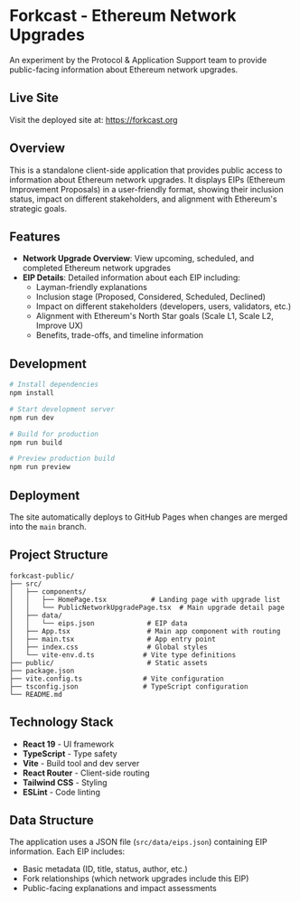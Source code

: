 # Forkcast - Ethereum Network Upgrades

An experiment by the Protocol & Application Support team to provide public-facing information about Ethereum network upgrades.

## Live Site

Visit the deployed site at: https://forkcast.org

## Overview

This is a standalone client-side application that provides public access to information about Ethereum network upgrades. It displays EIPs (Ethereum Improvement Proposals) in a user-friendly format, showing their inclusion status, impact on different stakeholders, and alignment with Ethereum's strategic goals.

## Features

- **Network Upgrade Overview**: View upcoming, scheduled, and completed Ethereum network upgrades
- **EIP Details**: Detailed information about each EIP including:
  - Layman-friendly explanations
  - Inclusion stage (Proposed, Considered, Scheduled, Declined)
  - Impact on different stakeholders (developers, users, validators, etc.)
  - Alignment with Ethereum's North Star goals (Scale L1, Scale L2, Improve UX)
  - Benefits, trade-offs, and timeline information

## Development

```bash
# Install dependencies
npm install

# Start development server
npm run dev

# Build for production
npm run build

# Preview production build
npm run preview
```

## Deployment

The site automatically deploys to GitHub Pages when changes are merged into the `main` branch.

## Project Structure

```
forkcast-public/
├── src/
│   ├── components/
│   │   ├── HomePage.tsx           # Landing page with upgrade list
│   │   └── PublicNetworkUpgradePage.tsx  # Main upgrade detail page
│   ├── data/
│   │   └── eips.json             # EIP data
│   ├── App.tsx                   # Main app component with routing
│   ├── main.tsx                  # App entry point
│   ├── index.css                 # Global styles
│   └── vite-env.d.ts            # Vite type definitions
├── public/                       # Static assets
├── package.json
├── vite.config.ts               # Vite configuration
├── tsconfig.json                # TypeScript configuration
└── README.md
```

## Technology Stack

- **React 19** - UI framework
- **TypeScript** - Type safety
- **Vite** - Build tool and dev server
- **React Router** - Client-side routing
- **Tailwind CSS** - Styling
- **ESLint** - Code linting

## Data Structure

The application uses a JSON file (`src/data/eips.json`) containing EIP information. Each EIP includes:

- Basic metadata (ID, title, status, author, etc.)
- Fork relationships (which network upgrades include this EIP)
- Public-facing explanations and impact assessments